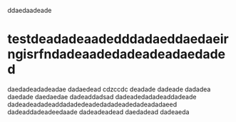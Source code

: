ddaedaadeade
# testdeadadeaadedddadaeddaedaeirngisrfndadeaadedadeadeadaedaded
daedadeadadeadae
dadaedead
cdzccdc
deadade
dadeade
dadadea
daedade
daedaedae
dadeaddadsad
dadeadedadadeaddadeade
dadeadeadadeaddadadedeadedadadeadedadeadadaeed
dadeaddadeadeedaade
dadeadeadead
daedadead
dadeaeda
